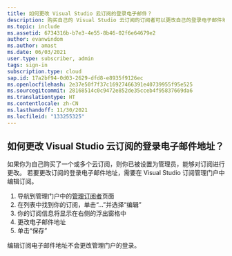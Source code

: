 ```yaml
---
title: 如何更改 Visual Studio 云订阅的登录电子邮件？
description: 购买自己的 Visual Studio 云订阅的订阅者可以更改自己的登录电子邮件地址
ms.topic: include
ms.assetid: 6734316b-b7e3-4e55-8b46-02f6e64679e2
author: evanwindom
ms.author: amast
ms.date: 06/03/2021
user.type: subscriber, admin
tags: sign-in
subscription.type: cloud
sap.id: 17a2bf94-0d03-2629-dfd8-e8935f9126ec
ms.openlocfilehash: 2e37e50f7f37c16927466391e40739955f95e525
ms.sourcegitcommit: 28168514c0c9472e852de35cceb4f95837669da6
ms.translationtype: HT
ms.contentlocale: zh-CN
ms.lasthandoff: 11/30/2021
ms.locfileid: "133255325"
---
```

## <a name="how-can-i-change-the-sign-in-email-address-on-my-visual-studio-cloud-subscription"></a>如何更改 Visual Studio 云订阅的登录电子邮件地址？

如果你为自己购买了一个或多个云订阅，则你已被设置为管理员，能够对订阅进行更改。 若要更改订阅的登录电子邮件地址，需要在 Visual Studio 订阅管理门户中编辑订阅。

1. 导航到管理门户中的[管理订阅者](https://manage.visualstudio.com/subscribers)页面
2. 在列表中找到你的订阅，单击“…”并选择“编辑” 
3. 你的订阅信息将显示在右侧的浮出窗格中
4. 更改电子邮件地址 
5. 单击“保存” 

编辑订阅电子邮件地址不会更改管理门户的登录。